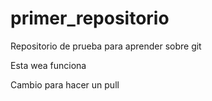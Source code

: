 # primer_repositorio
Repositorio de prueba para aprender sobre git

Esta wea funciona

Cambio para hacer un pull